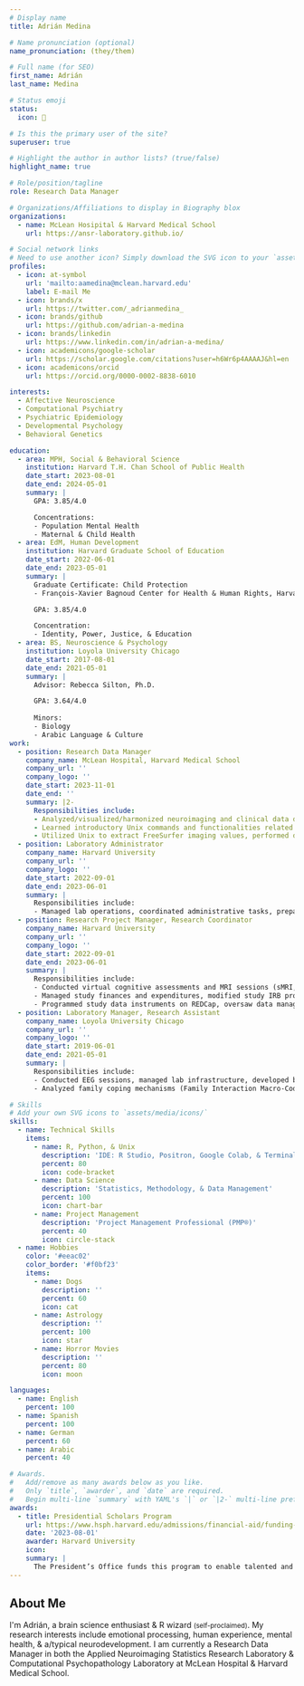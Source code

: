 ```yaml
---
# Display name
title: Adrián Medina

# Name pronunciation (optional)
name_pronunciation: (they/them)

# Full name (for SEO)
first_name: Adrián
last_name: Medina

# Status emoji
status:
  icon: 🌸

# Is this the primary user of the site?
superuser: true

# Highlight the author in author lists? (true/false)
highlight_name: true

# Role/position/tagline
role: Research Data Manager

# Organizations/Affiliations to display in Biography blox
organizations:
  - name: McLean Hosipital & Harvard Medical School
    url: https://ansr-laboratory.github.io/

# Social network links
# Need to use another icon? Simply download the SVG icon to your `assets/media/icons/` folder.
profiles:
  - icon: at-symbol
    url: 'mailto:aamedina@mclean.harvard.edu'
    label: E-mail Me
  - icon: brands/x
    url: https://twitter.com/_adrianmedina_
  - icon: brands/github
    url: https://github.com/adrian-a-medina
  - icon: brands/linkedin
    url: https://www.linkedin.com/in/adrian-a-medina/
  - icon: academicons/google-scholar
    url: https://scholar.google.com/citations?user=h6Wr6p4AAAAJ&hl=en
  - icon: academicons/orcid
    url: https://orcid.org/0000-0002-8838-6010

interests:
  - Affective Neuroscience
  - Computational Psychiatry
  - Psychiatric Epidemiology
  - Developmental Psychology
  - Behavioral Genetics

education:
  - area: MPH, Social & Behavioral Science
    institution: Harvard T.H. Chan School of Public Health
    date_start: 2023-08-01
    date_end: 2024-05-01
    summary: |
      GPA: 3.85/4.0

      Concentrations:
      - Population Mental Health
      - Maternal & Child Health
  - area: EdM, Human Development
    institution: Harvard Graduate School of Education
    date_start: 2022-06-01
    date_end: 2023-05-01
    summary: |
      Graduate Certificate: Child Protection
      - François-Xavier Bagnoud Center for Health & Human Rights, Harvard University

      GPA: 3.85/4.0

      Concentration:
      - Identity, Power, Justice, & Education
  - area: BS, Neuroscience & Psychology
    institution: Loyola University Chicago
    date_start: 2017-08-01
    date_end: 2021-05-01
    summary: |
      Advisor: Rebecca Silton, Ph.D.

      GPA: 3.64/4.0
      
      Minors:
      - Biology
      - Arabic Language & Culture
work:
  - position: Research Data Manager
    company_name: McLean Hospital, Harvard Medical School
    company_url: ''
    company_logo: ''
    date_start: 2023-11-01
    date_end: ''
    summary: |2-
      Responsibilities include:
      - Analyzed/visualized/harmonized neuroimaging and clinical data derived from the Human Connectome Project (Lifespan and Connectomes Related to Human Disease) and the Alzheimer's Disease Neuroimaging Initiative using R & Python.
      - Learned introductory Unix commands and functionalities related to FMRIB Software Library (FSL).
      - Utilized Unix to extract FreeSurfer imaging values, performed data cleaning and analysis, supervised junior research assistants, and assisted with administrative duties for study progression (e.g., NDA data upload).
  - position: Laboratory Administrator
    company_name: Harvard University
    company_url: ''
    company_logo: ''
    date_start: 2022-09-01
    date_end: 2023-06-01
    summary: |
      Responsibilities include:
      - Managed lab operations, coordinated administrative tasks, prepared content for publications, and managed lab resources and financial reports.
  - position: Research Project Manager, Research Coordinator
    company_name: Harvard University
    company_url: ''
    company_logo: ''
    date_start: 2022-09-01
    date_end: 2023-06-01
    summary: |
      Responsibilities include:
      - Conducted virtual cognitive assessments and MRI sessions (sMRI, fMRI) with children and adolescents.
      - Managed study finances and expenditures, modified study IRB protocols and drafted study procedural/training protocols.
      - Programmed study data instruments on REDCap, oversaw data management (SharePoint), quality assurance, & recruitment for OCEAN & FACEs studies, and supervised study team of 20 including hiring and training.
  - position: Laboratory Manager, Research Assistant
    company_name: Loyola University Chicago
    company_url: ''
    company_logo: ''
    date_start: 2019-06-01
    date_end: 2021-05-01
    summary: |
      Responsibilities include:
      - Conducted EEG sessions, managed lab infrastructure, developed basic MATLAB proficiency, and enhanced communication structures within the team.
      - Analyzed family coping mechanisms (Family Interaction Macro-Coding System), piloted school-based interventions for refugee/immigrant students, managed data collection on SPSS, & translating materials to Spanish and formatting in Arabic.

# Skills
# Add your own SVG icons to `assets/media/icons/`
skills:
  - name: Technical Skills
    items:
      - name: R, Python, & Unix
        description: 'IDE: R Studio, Positron, Google Colab, & Terminal'
        percent: 80
        icon: code-bracket
      - name: Data Science
        description: 'Statistics, Methodology, & Data Management'
        percent: 100
        icon: chart-bar
      - name: Project Management
        description: 'Project Management Professional (PMP®)'
        percent: 40
        icon: circle-stack
  - name: Hobbies
    color: '#eeac02'
    color_border: '#f0bf23'
    items:
      - name: Dogs
        description: ''
        percent: 60
        icon: cat
      - name: Astrology
        description: ''
        percent: 100
        icon: star
      - name: Horror Movies
        description: ''
        percent: 80
        icon: moon

languages:
  - name: English
    percent: 100
  - name: Spanish
    percent: 100
  - name: German
    percent: 60
  - name: Arabic
    percent: 40

# Awards.
#   Add/remove as many awards below as you like.
#   Only `title`, `awarder`, and `date` are required.
#   Begin multi-line `summary` with YAML's `|` or `|2-` multi-line prefix and indent 2 spaces below.
awards:
  - title: Presidential Scholars Program
    url: https://www.hsph.harvard.edu/admissions/financial-aid/funding-sources-and-how-to-apply/
    date: '2023-08-01'
    awarder: Harvard University
    icon: 
    summary: |
      The President’s Office funds this program to enable talented and financially-needy graduate/professional students interested in public service careers the ability to attend Harvard. At the Harvard Chan School, Presidential funds are used to support the highest quality masters students, especially students from disadvantaged backgrounds.
---
```


## About Me

I'm Adrián, a brain science enthusiast & R wizard <small>(self-proclaimed)</small>. My research interests include emotional processing, human experience, mental health, & a/typical neurodevelopment. I am currently a Research Data Manager in both the Applied Neuroimaging Statistics Research Laboratory & Computational Psychopathology Laboratory at McLean Hospital & Harvard Medical School.
